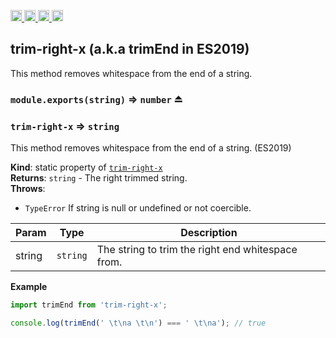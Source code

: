 <a href="https://travis-ci.org/Xotic750/trim-right-x"
   title="Travis status">
<img
   src="https://travis-ci.org/Xotic750/trim-right-x.svg?branch=master"
   alt="Travis status" height="18"/>
</a>
<a href="https://david-dm.org/Xotic750/trim-right-x"
   title="Dependency status">
<img src="https://david-dm.org/Xotic750/trim-right-x.svg"
   alt="Dependency status" height="18"/>
</a>
<a href="https://david-dm.org/Xotic750/trim-right-x#info=devDependencies"
   title="devDependency status">
<img src="https://david-dm.org/Xotic750/trim-right-x/dev-status.svg"
   alt="devDependency status" height="18"/>
</a>
<a href="https://badge.fury.io/js/trim-right-x" title="npm version">
<img src="https://badge.fury.io/js/trim-right-x.svg"
   alt="npm version" height="18"/>
</a>
<a name="module_trim-right-x"></a>

## trim-right-x (a.k.a trimEnd in ES2019)

This method removes whitespace from the end of a string.

<a name="exp_module_trim-right-x--module.exports"></a>

### `module.exports(string)` ⇒ <code>number</code> ⏏

<a name="module_trim-right-x"></a>

### `trim-right-x` ⇒ <code>string</code>

This method removes whitespace from the end of a string. (ES2019)

**Kind**: static property of [<code>trim-right-x</code>](#module_trim-right-x)  
**Returns**: <code>string</code> - The right trimmed string.  
**Throws**:

- <code>TypeError</code> If string is null or undefined or not coercible.

| Param  | Type                | Description                                       |
| ------ | ------------------- | ------------------------------------------------- |
| string | <code>string</code> | The string to trim the right end whitespace from. |

**Example**

```js
import trimEnd from 'trim-right-x';

console.log(trimEnd(' \t\na \t\n') === ' \t\na'); // true
```
